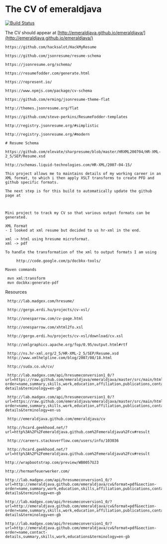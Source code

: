 # The CV of emeraldjava

[![Build Status](https://github.com/emeraldjava/emeraldjava/workflows/.github/workflows/maven.yml/badge.svg)](https://github.com/emeraldjava/emeraldjava)

The CV should appear at [http://emeraldjava.github.io/emeraldjava/](http://emeraldjava.github.io/emeraldjava/)

    https://github.com/hacksalot/HackMyResume
    
    https://github.com/jsonresume/resume-schema
    
    https://jsonresume.org/schema/
    
    https://resumefodder.com/generate.html
    
    https://represent.io/
    
    https://www.npmjs.com/package/cv-schema
    
    https://github.com/erming/jsonresume-theme-flat
    
    http://themes.jsonresume.org/flat
    
    https://github.com/steve-perkins/ResumeFodder-templates
    
    http://registry.jsonresume.org/#simplistic
    
    http://registry.jsonresume.org/#modern
    
    # Resume Schema
    
    https://github.com/elevate/sharpresume/blob/master/HRXML200704/HR-XML-2_5/SEP/Resume.xsd
    
    http://schemas.liquid-technologies.com/HR-XML/2007-04-15/
    
    This project allows me to maintains details of my working career in an XML format, to which i then apply XSLT transforms to create PFD and github specific formats.
    
    The next step is for this build to automatically update the github page at
    
        
    
    Mini project to track my CV so that various output formats can be generated.
    
    XML Format
    - I looked at xml resume but decided to us hr-xml in the end.
    
    xml -> html using hresume microformat.
    xml -> pdf
    
    To handle the transformation of the xml to output formats I am using
    
         http://code.google.com/p/docbkx-tools/
    
    Maven commands

     mvn xml:transform
     mvn docbkx:generate-pdf

Resources     

     http://lab.madgex.com/hresume/

     http://gergo.erdi.hu/projects/cv-xsl/

     http://onesparrow.com/cv-page.html

     http://onesparrow.com/xhtml2fo.xsl

     http://gergo.erdi.hu/projects/cv-xsl/download/cv.xsl

     http://xmlgraphics.apache.org/fop/0.95/output.html#rtf

     http://ns.hr-xml.org/2_5/HR-XML-2_5/SEP/Resume.xsd
     http://www.xmlhelpline.com/blog/2007/08/18.html

     http://suda.co.uk/cv/

	 http://lab.madgex.com/api/hresumeconversion1_0/?url=https://raw.github.com/emeraldjava/emeraldjava/master/src/main/html/resume.html&format=pdf&section-order=name,summary,skills,work,education,affiliation,publications,contact-details&terminology=en-gb

     http://lab.madgex.com/api/hresumeconversion1_0/?url=https://raw.github.com/emeraldjava/emeraldjava/master/src/main/html/resume.html&format=word&section-order=name,summary,skills,work,education,affiliation,publications,contact-details&terminology=en-us

     http://emeraldjava.github.com/emeraldjava/cv

     http://hcard.geekhood.net/?url=http%3A%2F%2Femeraldjava.github.com%2Femeraldjava%2Fcv#result

     http://careers.stackoverflow.com/users/info/103036

     http://hcard.geekhood.net/?url=http%3A%2F%2Femeraldjava.github.com%2Femeraldjava%2Fcv#result

	http://wrapbootstrap.com/preview/WB0057UJ3

    http://hermanfeuerwerker.com/

	http://lab.madgex.com/api/hresumeconversion1_0/?url=http://emeraldjava.github.com/emeraldjava/cv&format=pdf&section-order=name,summary,work,education,skills,affiliation,publications,contact-details&terminology=en-gb

	http://lab.madgex.com/api/hresumeconversion1_0/?url=http://emeraldjava.github.com/emeraldjava/cv&format=pdf&section-order=name,summary,skills,work,education,affiliation,publications,contact-details&terminology=en-gb

	http://lab.madgex.com/api/hresumeconversion1_0/?url=http://emeraldjava.github.com/emeraldjava/cv&format=pdf&section-order=name,contact-details,summary,skills,work,educations&terminology=en-gb
